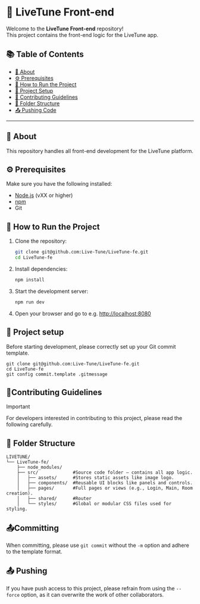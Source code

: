 # 🎵 LiveTune Front-end

Welcome to the **LiveTune Front-end** repository!  
This project contains the front-end logic for the LiveTune app.

## 📚 Table of Contents

- [📖 About](#-about)
- [⚙️ Prerequisites](#️-prerequisites)
- [🚀 How to Run the Project](#-how-to-run-the-project)
- [🔧 Project Setup](#-project-setup)
- [📝 Contributing Guidelines](#-contributing-guidelines)
- [📁 Folder Structure](#-folder-structure)
- [📤 Pushing Code](#-pushing-code)


---
## 📖 About

This repository handles all front-end development for the LiveTune platform.

## ⚙️ Prerequisites

Make sure you have the following installed:

- [Node.js](https://nodejs.org/) (vXX or higher)
- [npm](https://www.npmjs.com/)
- Git



## 🚀 How to Run the Project

1. Clone the repository:
    ```bash
    git clone git@github.com:Live-Tune/LiveTune-fe.git
    cd LiveTune-fe
    ```

2. Install dependencies:
    ```bash
    npm install
    ```

3. Start the development server:
    ```bash
    npm run dev
    ```

4. Open your browser and go to e.g. [http://localhost:8080](http://localhost:8080)


## 🔧 Project setup

Before starting development, please correctly set up your Git commit template.

```
git clone git@github.com:Live-Tune/LiveTune-fe.git
cd LiveTune-fe
git config commit.template .gitmessage
```

## 📝Contributing Guidelines


> [!IMPORTANT]
> For developers interested in contributing to this project, please read the following carefully.



## 📁 Folder Structure 
```
LIVETUNE/
└── LiveTune-fe/
    ├── node_modules/
    ├── src/             #Source code folder — contains all app logic.
    │   ├── assets/      #Stores static assets like image logo.
    │   ├── components/  #Reusable UI blocks like panels and controls.
    │   ├── pages/       #Full pages or views (e.g., Login, Main, Room creation).
    │   ├── shared/      #Router
    │   └── styles/      #Global or modular CSS files used for styling.

```
## 📤Committing

When committing, please use `git commit` without the `-m` option and adhere to the template format.

## 📤 Pushing

If you have push access to this project, please refrain from using the `--force` option, as it can overwrite the work of other collaborators.
